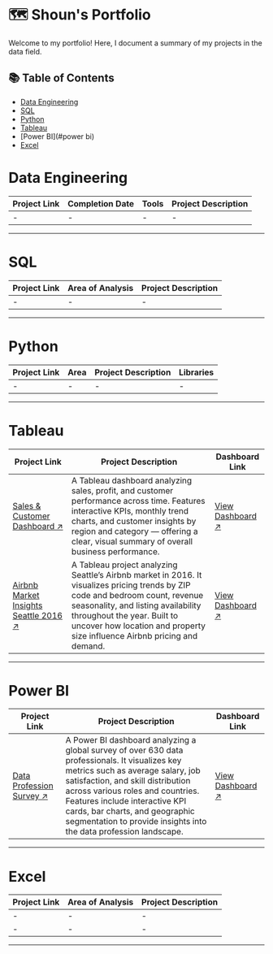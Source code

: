# 🗺 Shoun's Portfolio

Welcome to my portfolio! Here, I document a summary of my projects in the data field. 

## 📚 Table of Contents
- [Data Engineering](#data-engineering)
- [SQL](#sql)
- [Python](#python)
- [Tableau](#tableau)
- [Power BI](#power bi)
- [Excel](#excel)

# Data Engineering

| Project Link | Completion Date | Tools | Project Description | 
|---|---|---|---|
| - | - | - | - |


***

# SQL

| Project Link | Area of Analysis | Project Description | 
|---|---|---|
| - | - | - | 

***

# Python

| Project Link | Area | Project Description | Libraries |    
|---|---|---|---|
| - | - | - | - | 


***

# Tableau

| Project Link | Project Description | Dashboard Link |
|---|---|---|
| [Sales & Customer Dashboard ↗](https://github.com/ShounBiju/Sales-and-Customer-Dashboard-Tableau) | A Tableau dashboard analyzing sales, profit, and customer performance across time. Features interactive KPIs, monthly trend charts, and customer insights by region and category — offering a clear, visual summary of overall business performance. | [View Dashboard ↗](https://public.tableau.com/app/profile/shoun.biju/viz/SalesCustomerDashboardProject_17595383015530/SalesDashboard) |
| [Airbnb Market Insights Seattle 2016 ↗](https://github.com/ShounBiju/Airbnb-Market-Insights-Seattle-2016-Tableau) | A Tableau project analyzing Seattle’s Airbnb market in 2016. It visualizes pricing trends by ZIP code and bedroom count, revenue seasonality, and listing availability throughout the year. Built to uncover how location and property size influence Airbnb pricing and demand. | [View Dashboard ↗](https://public.tableau.com/app/profile/shoun.biju/viz/Airbnb-Seattle2016Dashboard/Dashboard1) |


***

# Power BI

| Project Link | Project Description | Dashboard Link |
|---|---|---|
| [Data Profession Survey ↗](https://github.com/ShounBiju/Data-Profession-Survey-Dashboard-Power-BI) | A Power BI dashboard analyzing a global survey of over 630 data professionals. It visualizes key metrics such as average salary, job satisfaction, and skill distribution across various roles and countries. Features include interactive KPI cards, bar charts, and geographic segmentation to provide insights into the data profession landscape. | [View Dashboard ↗](https://github.com/ShounBiju/Data-Profession-Survey-Dashboard-Power-BI?tab=readme-ov-file#-visualization) |


***

# Excel

| Project Link | Area of Analysis | Project Description | 
|---|---|---|
| - | - | - |
| - | - | - |

***
